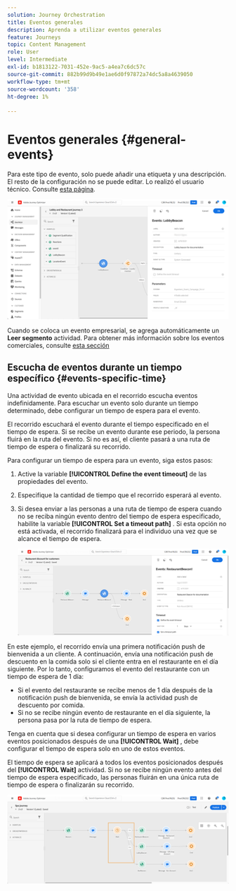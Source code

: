 ```yaml
---
solution: Journey Orchestration
title: Eventos generales
description: Aprenda a utilizar eventos generales
feature: Journeys
topic: Content Management
role: User
level: Intermediate
exl-id: b1813122-7031-452e-9ac5-a4ea7c6dc57c
source-git-commit: 882b99d9b49e1ae6d0f97872a74dc5a8a4639050
workflow-type: tm+mt
source-wordcount: '358'
ht-degree: 1%

---
```


# Eventos generales {#general-events}

Para este tipo de evento, solo puede añadir una etiqueta y una descripción. El resto de la configuración no se puede editar. Lo realizó el usuario técnico. Consulte [esta página](../event/about-events.md).

![](assets/general-events.png)

Cuando se coloca un evento empresarial, se agrega automáticamente un **Leer segmento** actividad. Para obtener más información sobre los eventos comerciales, consulte [esta sección](../event/about-events.md)

## Escucha de eventos durante un tiempo específico {#events-specific-time}

Una actividad de evento ubicada en el recorrido escucha eventos indefinidamente. Para escuchar un evento solo durante un tiempo determinado, debe configurar un tiempo de espera para el evento.

El recorrido escuchará el evento durante el tiempo especificado en el tiempo de espera. Si se recibe un evento durante ese periodo, la persona fluirá en la ruta del evento. Si no es así, el cliente pasará a una ruta de tiempo de espera o finalizará su recorrido.

Para configurar un tiempo de espera para un evento, siga estos pasos:

1. Active la variable **[!UICONTROL Define the event timeout]** de las propiedades del evento.

1. Especifique la cantidad de tiempo que el recorrido esperará al evento.

1. Si desea enviar a las personas a una ruta de tiempo de espera cuando no se reciba ningún evento dentro del tiempo de espera especificado, habilite la variable **[!UICONTROL Set a timeout path]** . Si esta opción no está activada, el recorrido finalizará para el individuo una vez que se alcance el tiempo de espera.

   ![](assets/event-timeout.png)

En este ejemplo, el recorrido envía una primera notificación push de bienvenida a un cliente. A continuación, envía una notificación push de descuento en la comida solo si el cliente entra en el restaurante en el día siguiente. Por lo tanto, configuramos el evento del restaurante con un tiempo de espera de 1 día:

* Si el evento del restaurante se recibe menos de 1 día después de la notificación push de bienvenida, se envía la actividad push de descuento por comida.
* Si no se recibe ningún evento de restaurante en el día siguiente, la persona pasa por la ruta de tiempo de espera.

Tenga en cuenta que si desea configurar un tiempo de espera en varios eventos posicionados después de una **[!UICONTROL Wait]** , debe configurar el tiempo de espera solo en uno de estos eventos.

El tiempo de espera se aplicará a todos los eventos posicionados después del **[!UICONTROL Wait]** actividad. Si no se recibe ningún evento antes del tiempo de espera especificado, las personas fluirán en una única ruta de tiempo de espera o finalizarán su recorrido.

![](assets/event-timeout-group.png)
